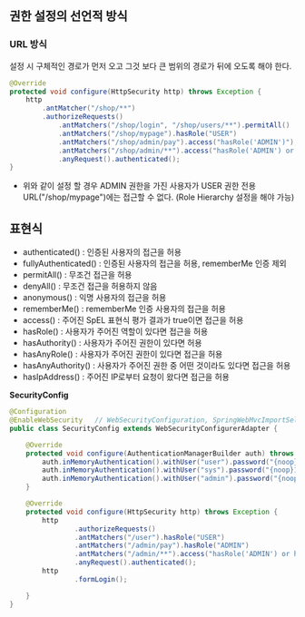 ## 권한 설정의 선언적 방식

### URL 방식

설정 시 구체적인 경로가 먼저 오고 그것 보다 큰 범위의 경로가 뒤에 오도록 해야 한다.

```java
@Override
protected void configure(HttpSecurity http) throws Exception {
	http
		.antMatcher("/shop/**")
		.authorizeRequests()
			.antMatchers("/shop/login", "/shop/users/**").permitAll()
			.antMatchers("/shop/mypage").hasRole("USER")
			.antMatchers("/shop/admin/pay").access("hasRole('ADMIN')");
			.antMatchers("/shop/admin/**").access("hasRole('ADMIN') or hasRole('SYS ')");
			.anyRequest().authenticated();
}
```

- 위와 같이 설정 할 경우 ADMIN 권한을 가진 사용자가 USER 권한 전용 URL("/shop/mypage")에는 접근할 수 없다. (Role Hierarchy 설정을 해야 가능)

  

## 표현식

- authenticated() : 인증된 사용자의 접근을 허용
- fullyAuthenticated() : 인증된 사용자의 접근을 허용, rememberMe 인증 제외
- permitAll() : 무조건 접근을 허용
- denyAll() : 무조건 접근을 허용하지 않음
- anonymous() : 익명 사용자의 접근을 허용
- rememberMe() : rememberMe 인증 사용자의 접근을 허용
- access() : 주어진 SpEL 표현식 평가 결과가 true이면 접근을 허용
- hasRole() : 사용자가 주어진 역할이 있다면 접근을 허용
- hasAuthority() : 사용자가 주어진 권한이 있다면 허용
- hasAnyRole() : 사용자가 주어진 권한이 있다면 접근을 허용
- hasAnyAuthority() : 사용자가 주어진 권한 중 어떤 것이라도 있다면 접근을 허용
- hasIpAddress() : 주어진 IP로부터 요청이 왔다면 접근을 허용

**SecurityConfig**

```java
@Configuration
@EnableWebSecurity   // WebSecurityConfiguration, SpringWebMvcImportSelector, OAuth2ImportSelector 클래스를 import 해준다.
public class SecurityConfig extends WebSecurityConfigurerAdapter {

    @Override
    protected void configure(AuthenticationManagerBuilder auth) throws Exception {
        auth.inMemoryAuthentication().withUser("user").password("{noop}1111").roles("USER");
        auth.inMemoryAuthentication().withUser("sys").password("{noop}1111").roles("SYS");
        auth.inMemoryAuthentication().withUser("admin").password("{noop}1111").roles("ADMIN");
    }

    @Override
    protected void configure(HttpSecurity http) throws Exception {
        http
                .authorizeRequests()
                .antMatchers("/user").hasRole("USER")
                .antMatchers("/admin/pay").hasRole("ADMIN")
                .antMatchers("/admin/**").access("hasRole('ADMIN') or hasRole('SYS')")
                .anyRequest().authenticated();
        http
                .formLogin();

    }
}
```